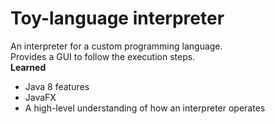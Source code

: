 # Toy-language interpreter
An interpreter for a custom programming language. <br/>
Provides a GUI to follow the execution steps. <br/>
**Learned**
* Java 8 features
* JavaFX 
* A high-level understanding of how an interpreter operates
